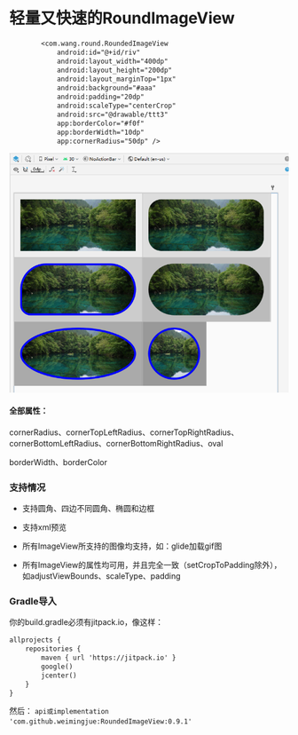# 轻量又快速的RoundImageView

```
        <com.wang.round.RoundedImageView
            android:id="@+id/riv"
            android:layout_width="400dp"
            android:layout_height="200dp"
            android:layout_marginTop="1px"
            android:background="#aaa"
            android:padding="20dp"
            android:scaleType="centerCrop"
            android:src="@drawable/ttt3"
            app:borderColor="#f0f"
            app:borderWidth="10dp"
            app:cornerRadius="50dp" />
```

![img](example.png "img")

#### 全部属性：

cornerRadius、cornerTopLeftRadius、cornerTopRightRadius、cornerBottomLeftRadius、cornerBottomRightRadius、oval

borderWidth、borderColor

### 支持情况

- 支持圆角、四边不同圆角、椭圆和边框

- 支持xml预览

- 所有ImageView所支持的图像均支持，如：glide加载gif图

- 所有ImageView的属性均可用，并且完全一致（setCropToPadding除外），如adjustViewBounds、scaleType、padding

### Gradle导入

你的build.gradle必须有jitpack.io，像这样：

```
allprojects {
    repositories {
        maven { url 'https://jitpack.io' }
        google()
        jcenter()
    }
}
```

然后：
`api或implementation 'com.github.weimingjue:RoundedImageView:0.9.1'`

